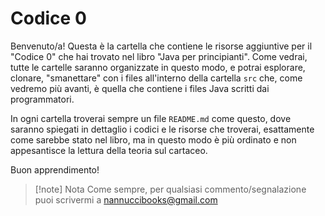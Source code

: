 # Codice 0

Benvenuto/a!
Questa è la cartella che contiene le risorse aggiuntive per il "Codice 0" che hai trovato nel libro "Java per principianti".
Come vedrai, tutte le cartelle saranno organizzate in questo modo, e potrai esplorare, clonare, "smanettare" con i files all'interno della cartella `src` che, come vedremo più avanti, è quella che contiene i files Java scritti dai programmatori.

In ogni cartella troverai sempre un file `README.md` come questo, dove saranno spiegati in dettaglio i codici e le risorse che troverai, esattamente come sarebbe stato nel libro, ma in questo modo è più ordinato e non appesantisce la lettura della teoria sul cartaceo.

Buon apprendimento!

>[!note] Nota
>Come sempre, per qualsiasi commento/segnalazione puoi scrivermi a nannuccibooks@gmail.com